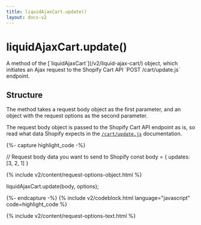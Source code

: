 ```yaml
---
title: liquidAjaxCart.update() 
layout: docs-v2
---
```


# liquidAjaxCart.update()

<p class="lead" markdown="1">
A method of the [`liquidAjaxCart`](/v2/liquid-ajax-cart/) object, 
which initiates an Ajax request to the Shopify Cart API `POST /cart/update.js` endpoint.
</p>

## Structure

The method takes a request body object as the first parameter, and an object with the request options as the second parameter.

The request body object is passed to the Shopify Cart API endpoint as is,
so read what data Shopify expects in the [`/cart/update.js`](https://shopify.dev/docs/api/ajax/reference/cart#post-locale-cart-update-js) documentation.

{%- capture highlight_code -%}

// Request body data you want to send to Shopify
const body = {
  updates: [3, 2, 1]
}

{% include v2/content/request-options-object.html %}

liquidAjaxCart.update(body, options);

{%- endcapture -%}
{% include v2/codeblock.html language="javascript" code=highlight_code %}

{% include v2/content/request-options-text.html %}
